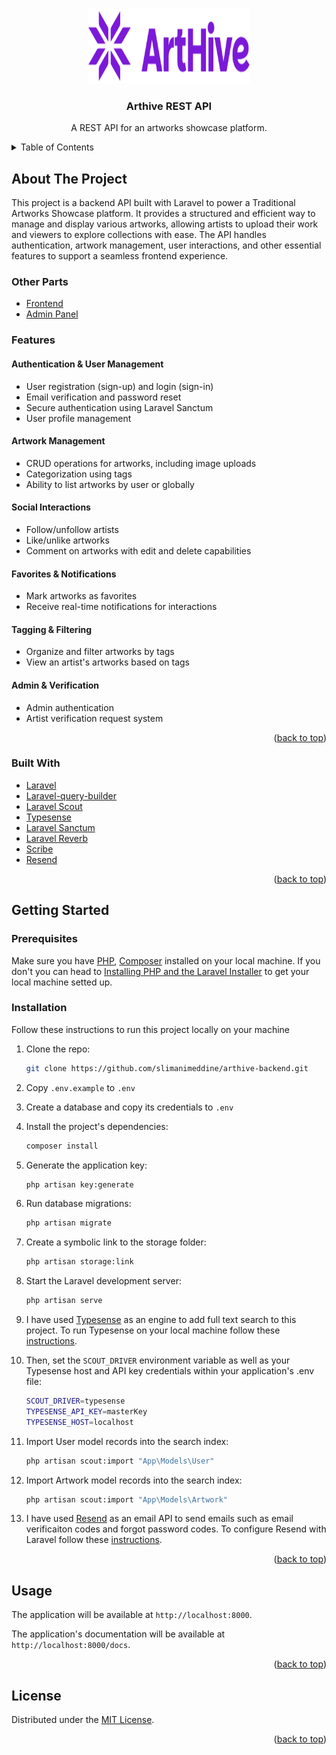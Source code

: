 <a id="readme-top"></a>

<br />
<div align="center">
  <a href="https://github.com/slimanimeddine/arthive-backend">
    <img src="public/arthive-logo.svg" alt="Logo" width="260" height="120">
  </a>

  <h3 align="center">Arthive REST API</h3>

  <p align="center">
    A REST API for an artworks showcase platform.
    <br />
  </p>
</div>

<details>
  <summary>Table of Contents</summary>
  <ol>
    <li>
      <a href="#about-the-project">About The Project</a>
      <ul>
        <li><a href="#other-parts">Other Parts</a></li>
        <li><a href="#features">Features</a></li>
        <li><a href="#built-with">Built With</a></li>
      </ul>
    </li>
    <li>
      <a href="#getting-started">Getting Started</a>
      <ul>
        <li><a href="#prerequisites">Prerequisites</a></li>
        <li><a href="#installation">Installation</a></li>
      </ul>
    </li>
    <li><a href="#usage">Usage</a></li>
    <li><a href="#license">License</a></li>
  </ol>
</details>

## About The Project

This project is a backend API built with Laravel to power a Traditional Artworks Showcase platform. It provides a structured and efficient way to manage and display various artworks, allowing artists to upload their work and viewers to explore collections with ease. The API handles authentication, artwork management, user interactions, and other essential features to support a seamless frontend experience.

### Other Parts

- [Frontend](https://github.com/slimanimeddine/arthive)
- [Admin Panel](https://github.com/slimanimeddine/arthive-admin)

### Features

#### Authentication & User Management

- User registration (sign-up) and login (sign-in)
- Email verification and password reset
- Secure authentication using Laravel Sanctum
- User profile management

#### Artwork Management

- CRUD operations for artworks, including image uploads
- Categorization using tags
- Ability to list artworks by user or globally

#### Social Interactions

- Follow/unfollow artists
- Like/unlike artworks
- Comment on artworks with edit and delete capabilities

#### Favorites & Notifications

- Mark artworks as favorites
- Receive real-time notifications for interactions

#### Tagging & Filtering

- Organize and filter artworks by tags
- View an artist's artworks based on tags

#### Admin & Verification

- Admin authentication
- Artist verification request system

<p align="right">(<a href="#readme-top">back to top</a>)</p>

### Built With

- [Laravel](https://laravel.com/)
- [Laravel-query-builder](https://spatie.be/docs/laravel-query-builder/v6/introduction)
- [Laravel Scout](https://laravel.com/docs/11.x/scout)
- [Typesense](https://typesense.org/)
- [Laravel Sanctum](https://laravel.com/docs/11.x/sanctum)
- [Laravel Reverb](https://laravel.com/docs/11.x/reverb)
- [Scribe](https://scribe.knuckles.wtf/)
- [Resend](https://resend.com/)

<p align="right">(<a href="#readme-top">back to top</a>)</p>

## Getting Started

### Prerequisites

Make sure you have [PHP](https://www.php.net/), [Composer](https://getcomposer.org/) installed on your local machine.
If you don't you can head to [Installing PHP and the Laravel Installer](https://laravel.com/docs/11.x#installing-php) to get your local machine setted up.

### Installation

Follow these instructions to run this project locally on your machine

1. Clone the repo:

   ```sh
   git clone https://github.com/slimanimeddine/arthive-backend.git
   ```

2. Copy `.env.example` to `.env`

3. Create a database and copy its credentials to `.env`

4. Install the project's dependencies:

   ```sh
   composer install
   ```

5. Generate the application key:

   ```sh
   php artisan key:generate
   ```

6. Run database migrations:

   ```sh
   php artisan migrate
   ```

7. Create a symbolic link to the storage folder:

   ```sh
   php artisan storage:link
   ```

8. Start the Laravel development server:

   ```sh
   php artisan serve
   ```

9. I have used [Typesense](https://typesense.org/) as an engine to add full text search to this project.
   To run Typesense on your local machine follow these [instructions](https://typesense.org/docs/guide/install-typesense.html#option-2-local-machine-self-hosting).

10. Then, set the `SCOUT_DRIVER` environment variable as well as your Typesense host and API key credentials within your application's .env file:

    ```sh
    SCOUT_DRIVER=typesense
    TYPESENSE_API_KEY=masterKey
    TYPESENSE_HOST=localhost
    ```

11. Import User model records into the search index:

    ```sh
    php artisan scout:import "App\Models\User"
    ```

12. Import Artwork model records into the search index:
    ```sh
    php artisan scout:import "App\Models\Artwork"
    ```
13. I have used [Resend](https://resend.com/) as an email API to send emails such as email verificaiton codes and forgot password codes.
To configure Resend with Laravel follow these [instructions](https://resend.com/docs/send-with-laravel).
<p align="right">(<a href="#readme-top">back to top</a>)</p>

## Usage

The application will be available at `http://localhost:8000`.

The application's documentation will be available at `http://localhost:8000/docs`.

<p align="right">(<a href="#readme-top">back to top</a>)</p>

## License

Distributed under the [MIT License](LICENSE.md).

<p align="right">(<a href="#readme-top">back to top</a>)</p>
